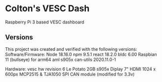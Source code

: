 # Colton's VESC Dash

Raspberry Pi 3 based VESC dashboard

## Versions
This project was created and verified with the following versions:
Software/Firmware:
Node 18.16.0
npm 9.5.1
react 18.2.0
bldc 6.00
Raspbian 11 (bullseye) for arm64 aml s905x
can-utils 2020.11.0-1

Hardware:
vesc hw revision 6
Le Potato 2GB s905x
Diplay 7" HDMI 1024 x 600px
MCP2515 & TJA1050 SPI CAN module (modified for 3.3v)